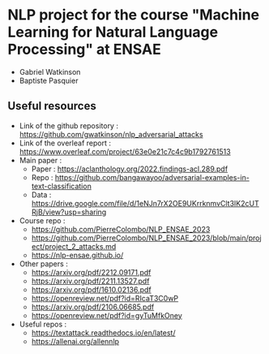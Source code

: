 # NLP project for the course "Machine Learning for Natural Language Processing" at ENSAE

* Gabriel Watkinson
* Baptiste Pasquier

## Useful resources

* Link of the github repository : https://github.com/gwatkinson/nlp_adversarial_attacks
* Link of the overleaf report : https://www.overleaf.com/project/63e0e21c7c4c9b1792761513
* Main paper :
  * Paper : https://aclanthology.org/2022.findings-acl.289.pdf
  * Repo : https://github.com/bangawayoo/adversarial-examples-in-text-classification
  * Data : https://drive.google.com/file/d/1eNJn7rX2OE9UKrrknmvClt3IK2cUTRjB/view?usp=sharing
* Course repo :
  * https://github.com/PierreColombo/NLP_ENSAE_2023
  * https://github.com/PierreColombo/NLP_ENSAE_2023/blob/main/project/project_2_attacks.md
  * https://nlp-ensae.github.io/
* Other papers :
  * https://arxiv.org/pdf/2212.09171.pdf
  * https://arxiv.org/pdf/2211.13527.pdf
  * https://arxiv.org/pdf/1610.02136.pdf
  * https://openreview.net/pdf?id=RIcaT3C0wP
  * https://arxiv.org/pdf/2106.06685.pdf
  * https://openreview.net/pdf?id=gyTuMfkOney
* Useful repos :
  * https://textattack.readthedocs.io/en/latest/
  * https://allenai.org/allennlp
